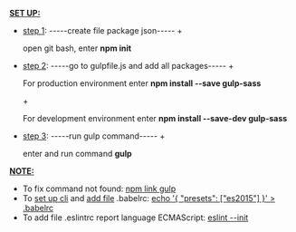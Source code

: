<u><b>SET UP:</b></u>
- <u>step 1</u>: -----create file package json-----
+<p>open git bash, enter <b>npm init</b></p>


- <u>step 2</u>: -----go to gulpfile.js and add all packages-----
+<p>For production environment enter <b>npm install --save gulp-sass</b></p>
+<p>For development environment enter <b>npm install --save-dev gulp-sass</b></p>


- <u>step 3</u>: -----run gulp command-----
+<p>enter and run command <b>gulp</b></p>


<u><b>NOTE:</b></u>
+ To fix command not found: <a href="https://docs.npmjs.com/cli/link">npm link gulp</a>
+ To <a href="https://babeljs.io/docs/usage/cli/">set up cli</a> and <a href="https://babeljs.io/docs/usage/babelrc/">add file</a> .babelrc: <a href="http://www.programwitherik.com/understanding-the-babel-compiler-2016/">echo '{ "presets": ["es2015"] }' > .babelrc</a>
+ To add file .eslintrc report language ECMAScript: <a href="http://eslint.org/docs/user-guide/getting-started">eslint --init</a>